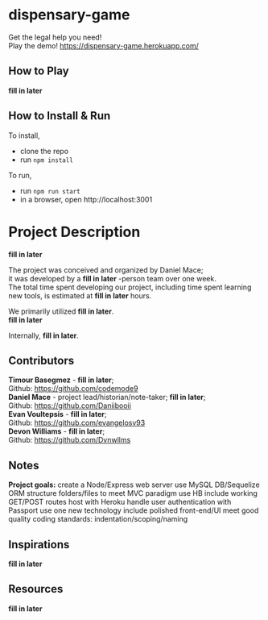 # dispensary-game
Get the legal help you need!<br> 
Play the demo! https://dispensary-game.herokuapp.com/<br>

## How to Play
__fill in later__

## How to Install & Run
To install,
- clone the repo
- run `npm install`

To run,
- run `npm run start`
- in a browser, open http://localhost:3001

# Project Description
__fill in later__

The project was conceived and organized by Daniel Mace;<br>
it was developed by a __fill in later__ -person team over one week.<br>
The total time spent developing our project, including time spent learning new tools, is estimated at __fill in later__ hours.<br>

We primarily utilized __fill in later__.<br>
__fill in later__

Internally, __fill in later__.<br>


## Contributors
__Timour Basegmez__ - __fill in later__;<br>
  Github: https://github.com/codemode9<br>
__Daniel Mace__ - project lead/historian/note-taker; __fill in later__;<br>
  Github: https://github.com/Daniibooii<br>
__Evan Voultepsis__ - __fill in later__;<br>
  Github: https://github.com/evangelosv93<br>
__Devon Williams__ - __fill in later__;<br>
  Github: https://github.com/Dvnwllms<br>

## Notes
__Project goals:__
create a Node/Express web server 
use MySQL DB/Sequelize ORM
structure folders/files to meet MVC paradigm
use HB
include working GET/POST routes
host with Heroku
handle user authentication with Passport
use one new technology
include polished front-end/UI
meet good quality coding standards: indentation/scoping/naming

## Inspirations
__fill in later__

## Resources
__fill in later__

